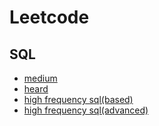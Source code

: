 # Leetcode

## SQL
- [medium](https://github.com/Rachel-XMR/Leetcode/blob/main/SQL/medium.md)
- [heard](https://github.com/Rachel-XMR/Leetcode/blob/main/SQL/hard.md)
- [high frequency sql(based)](https://github.com/Rachel-XMR/Leetcode/blob/main/SQL/high%20frequency%20sql(based).md)
- [high frequency sql(advanced)](https://github.com/Rachel-XMR/Leetcode/blob/main/SQL/high%20frequency%20sql(advanced).md)





